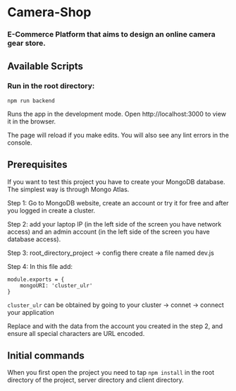 # Camera-Shop

### E-Commerce Platform that aims to design an online camera gear store. 

## Available Scripts
### Run in the root directory:
```
npm run backend
```
Runs the app in the development mode.
Open http://localhost:3000 to view it in the browser.

The page will reload if you make edits.
You will also see any lint errors in the console.

## Prerequisites
If you want to test this project you have to create your MongoDB database. The simplest way is through Mongo Atlas.

Step 1: Go to MongoDB website, create an account or try it for free and after you logged in create a cluster.

Step 2: add your laptop IP (in the left side of the screen you have network access) and an admin account (in the left side of the screen you have database access).

Step 3: root_directory_project -> config there create a file named dev.js

Step 4: In this file add:
```
module.exports = {
    mongoURI: 'cluster_ulr'
}
```

``` cluster_ulr ``` can be obtained by going to your cluster -> connet -> connect your application 

Replace <password> and <username> with the data from the account you created in the step 2, and ensure all special characters are URL encoded.

## Initial commands
When you first open the project you need to tap ``` npm install ``` in the root directory of the project, server directory and client directory.


